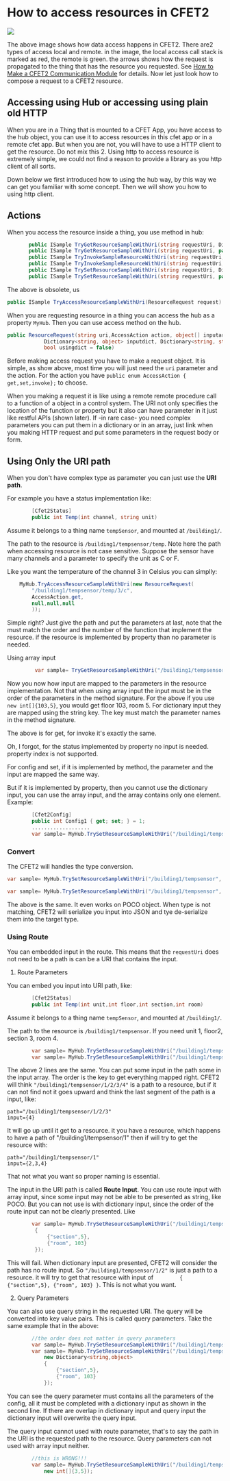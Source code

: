 # How to access resources in CFET2

![](GettingStartedWithCFET2/2017-09-14-09-25-29.png)

The above image shows how data access happens in CFET2. There are2 types of access local and remote. in the image, the local access call stack is marked as red, the remote is green. the arrows shows how the request is propagated to the thing that has the resource you requested. See [How to Make a CFET2 Communication Module](#how-to-make-a-cfet2-communication-module) for details. Now let just look how to compose a request to a CFET2 resource.

## Accessing using Hub or accessing using plain old HTTP

When you are in a Thing that is mounted to a CFET App, you have access to the hub object, you can use it to access resources in this cfet app or in a remote cfet app. But when you are not, you will have to use a HTTP client to get the resource. Do not mix this 2. Using http to access resource is extremely simple, we could not find a reason to provide a library as you http client of all sorts.

Down below we first introduced how to using the hub way, by this way we can get you familiar with some concept. Then we will show you how to using http client.

## Actions
When you access the resource inside a thing, you use method in hub:
```csharp
       public ISample TryGetResourceSampleWithUri(string requestUri, Dictionary<string, object> inputDict);
       public ISample TryGetResourceSampleWithUri(string requestUri, params object[] inputs);
       public ISample TryInvokeSampleResourceWithUri(string requestUri, Dictionary<string, bject> inputDict);
       public ISample TryInvokeSampleResourceWithUri(string requestUri, params object[] nputs);
       public ISample TrySetResourceSampleWithUri(string requestUri, Dictionary<string, bject> inputDict);
       public ISample TrySetResourceSampleWithUri(string requestUri, params object[] inputs);
```

The above is obsolete, us

```csharp
public ISample TryAccessResourceSampleWithUri(ResourceRequest request)
```
When you are requesting resource in a thing you can access the hub as a property `MyHub`. Then you can use access method on the hub.

```csharp
public ResourceRequest(string uri,AccessAction action, object[] inputarray, 
            Dictionary<string, object> inputdict, Dictionary<string, string> extraRequest, 
            bool usingdict = false)
```

Before making access request you have to make a request object. It is simple, as show above, most time you will just need the `uri` parameter and the action. For the action you have `public enum AccessAction { get,set,invoke};` to choose.

When you making a request it is like using a remote remote procedure call to a function of a object in a control system. The URI not only specifies the location of the function or property but it also can have parameter in it just like restful APIs (shown later). If -in rare case- you need complex parameters you can put them in a dictionary or in an array, just link when you making HTTP request and put some parameters in the request body or form.

## Using Only the URI path

When you don't have complex type as parameter you can just use the **URI path**. 

For example you have a status implementation like:
```csharp
        [Cfet2Status]
        public int Temp(int channel, string unit)
```
Assume it belongs to a thing name `tempSensor`, and mounted at `/building1/`.

The path to the resource is `/building1/tempsensor/temp`. Note here the path when accessing resource is not case sensitive. Suppose the sensor have many channels and a parameter to specify the unit as C or F. 

Like you want the temperature of the channel 3 in Celsius you can simplly:
```csharp
    MyHub.TryAccessResourceSampleWithUri(new ResourceRequest(
        "/building1/tempsensor/temp/3/c", 
        AccessAction.get,
        null,null,null
        ));
```
Simple right? Just give the path and put the parameters at last, note that the must match the order and the number of the function that implement the resource. if the resource is implemented by property than no parameter is needed.

Using array input
```csharp
         var sample= TryGetResourceSampleWithUri("/building1/tempsensor", new int[]{5,103} );
```
Now you now how input are mapped to the parameters in the resource implementation. Not that when using array input the input must be in the order of the parameters in the method signature. For the above if you use ` new int[]{103,5} `, you would get floor 103, room 5. For dictionary input they are mapped using the string key. The key must match the parameter names in the method signature.

The above is for get, for invoke it's exactly the same.

Oh, I forgot, for the status implemented by property no input is needed. property index is not supported.

For config and set, if it is implemented by method, the parameter and the input are mapped the same way.

But if it is implemented by property, then you cannot use the dictionary input, you can use the array input, and the array contains only one element. Example: 
```csharp
        [Cfet2Config]
        public int Config1 { get; set; } = 1;
        ...................
        var sample= MyHub.TrySetResourceSampleWithUri("/building1/tempsensor", new int[]{5} );
```

### Convert
The CFET2 will handles the type conversion. 

```csharp
var sample= MyHub.TrySetResourceSampleWithUri("/building1/tempsensor", new int[]{5} );

var sample= MyHub.TrySetResourceSampleWithUri("/building1/tempsensor", new string[]{"5"} );
```
The above is the same. It even works on POCO object. When type is not matching, CFET2 will serialize you input into JSON and tye de-serialize them into the target type.

### Using Route
You can embedded input in the route. This means that the `requestUri` does not need to be a path is can be a URI that contains the input.

1. Route Parameters

You can embed you input into URI path, like:
```csharp
        [Cfet2Status]
        public int Temp(int unit,int floor,int section,int room)
```
Assume it belongs to a thing name `tempSensor`, and mounted at `/building1/`.

The path to the resource is `/building1/tempsensor`. If you need unit 1, floor2, section 3, room 4.
```csharp
        var sample= MyHub.TrySetResourceSampleWithUri("/building1/tempsensor/1/2/3/4");
        var sample= MyHub.TrySetResourceSampleWithUri("/building1/tempsensor/1/2", new int[]{3,4} );
```
The above 2 lines are the same. You can put some input in the path some in the input array. The order is the key to get everything mapped right. CFET2 will think `"/building1/tempsensor/1/2/3/4"` is a path to a resource, but if it can not find not it goes upward and think the last segment of the path is a input, like:
```
path="/building1/tempsensor/1/2/3"
input={4}
```
It will go up until it get to a resource. it you have a resource, which happens to have a path of "/building1/tempsensor/1" then if will try to get the resource with:
```
path="/building1/tempsensor/1"
input={2,3,4}
```
That not what you want so proper naming is essential.

The input in the URI path is called **Route Input**. You can use route input with array input, since some input may not be able to be presented as string, like POCO. But you can not use is with dictionary input, since the order of the route input can not be clearly presented. Like
```csharp
        var sample= MyHub.TrySetResourceSampleWithUri("/building1/tempsensor/1/2",new Dictionary<string,object>
         {
             {"section",5},
             {"room", 103}
         });
```
This will fail. When dictionary input are presented, CFET2 will consider the path has no route input. So `"/building1/tempsensor/1/2"` is just a path to a resource. it will try to get that resource with input of `         {
             {"section",5},
             {"room", 103}
         }
`. This is not what you want.

2. Query Parameters

You can also use query string in the requested URI. The query will be converted into key value pairs. This is called query parameters. Take the same example that in the above:

```csharp
        //the order does not matter in query parameters
        var sample= MyHub.TrySetResourceSampleWithUri("/building1/tempsensor?unit=1&section=2&room=4&floor=3");
        var sample= MyHub.TrySetResourceSampleWithUri("/building1/tempsensor?unit=1&room=4&floor=3",
            new Dictionary<string,object>
            {
                {"section",5},
                {"room", 103}
            });
```

You can see the query parameter must contains all the parameters of the config, all it must be completed with a dictionary input as shown in the second line. If there are overlap in dictionary input and query input the dictionary input will overwrite the query input.

The query input cannot used with route parameter, that's to say the path in the URI is the requested path to the resource. Query parameters can not used with array input neither.
```csharp
        //this is WRONG!!!
        var sample= MyHub.TrySetResourceSampleWithUri("/building1/tempsensor?unit=1&room=4&floor=3",
            new int[]{3,5});
```